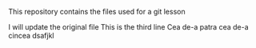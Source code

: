 This repository contains the files used for a git lesson

I will update the original file
This is the third line
Cea de-a patra
cea de-a cincea
dsafjkl



